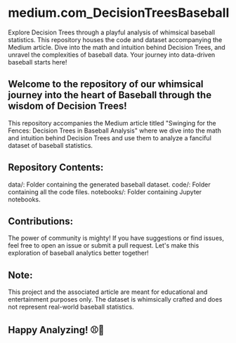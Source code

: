 # medium.com_DecisionTreesBaseball
Explore Decision Trees through a playful analysis of whimsical baseball statistics. This repository houses the code and dataset accompanying the Medium article. Dive into the math and intuition behind Decision Trees, and unravel the complexities of baseball data. Your journey into data-driven baseball starts here!

## Welcome to the repository of our whimsical journey into the heart of Baseball through the wisdom of Decision Trees!

This repository accompanies the Medium article titled "Swinging for the Fences: Decision Trees in Baseball Analysis" where we dive into the math and intuition behind Decision Trees and use them to analyze a fanciful dataset of baseball statistics.

## Repository Contents:

data/: Folder containing the generated baseball dataset.
code/: Folder containing all the code files.
notebooks/: Folder containing Jupyter notebooks.

## Contributions:
The power of community is mighty! If you have suggestions or find issues, feel free to open an issue or submit a pull request. Let's make this exploration of baseball analytics better together!

##  Note: 
This project and the associated article are meant for educational and entertainment purposes only. The dataset is whimsically crafted and does not represent real-world baseball statistics.

## Happy Analyzing! ⚾🌲
